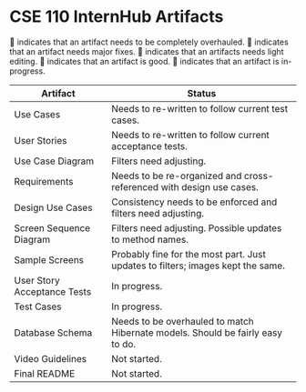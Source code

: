 # CSE 110 InternHub Artifacts

🔴 indicates that an artifact needs to be completely overhauled.
🔶 indicates that an artifact needs major fixes.
💛 indicates that an artifacts needs light editing.
💚 indicates that an artifact is good.
💙 indicates that an artifact is in-progress.

| Artifact | Status |
| ------------- | ------------- |
| Use Cases | Needs to re-written to follow current test cases. |
| User Stories | Needs to re-written to follow current acceptance tests. |
| Use Case Diagram | Filters need adjusting. |
| Requirements | Needs to be re-organized and cross-referenced with design use cases. |
| Design Use Cases | Consistency needs to be enforced and filters need adjusting. |
| Screen Sequence Diagram | Filters need adjusting. Possible updates to method names. |
| Sample Screens | Probably fine for the most part. Just updates to filters; images kept the same. |
| User Story Acceptance Tests | In progress. |
| Test Cases | In progress. |
| Database Schema | Needs to be overhauled to match Hibernate models. Should be fairly easy to do. |
| Video Guidelines | Not started. |
| Final README | Not started. |
